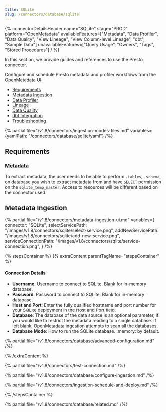 ```yaml
---
title: SQLite
slug: /connectors/database/sqlite
---
```


{% connectorDetailsHeader
name="SQLite"
stage="PROD"
platform="OpenMetadata"
availableFeatures=["Metadata", "Data Profiler", "Data Quality", "View Lineage", "View Column-level Lineage", "dbt", "Sample Data"]
unavailableFeatures=["Query Usage", "Owners", "Tags", "Stored Procedures"]
/ %}

In this section, we provide guides and references to use the Presto connector.

Configure and schedule Presto metadata and profiler workflows from the OpenMetadata UI:

- [Requirements](#requirements)
- [Metadata Ingestion](#metadata-ingestion)
- [Data Profiler](/how-to-guides/data-quality-observability/profiler/workflow)
- [Lineage](/how-to-guides/data-lineage/workflow)
- [Data Quality](/how-to-guides/data-quality-observability/quality)
- [dbt Integration](/connectors/ingestion/workflows/dbt)
- [Troubleshooting](/connectors/database/sqlite/troubleshooting)

{% partial file="/v1.8/connectors/ingestion-modes-tiles.md" variables={yamlPath: "/connectors/database/sqlite/yaml"} /%}

## Requirements

### Metadata

To extract metadata, the user needs to be able to perform `.tables`, `.schema`, on database you wish to extract metadata from and have `SELECT` permission on the `sqlite_temp_master`. Access to resources will be different based on the connector used.

## Metadata Ingestion

{% partial 
  file="/v1.8/connectors/metadata-ingestion-ui.md" 
  variables={
    connector: "SQLite", 
    selectServicePath: "/images/v1.8/connectors/sqlite/select-service.png",
    addNewServicePath: "/images/v1.8/connectors/sqlite/add-new-service.png",
    serviceConnectionPath: "/images/v1.8/connectors/sqlite/service-connection.png",
} 
/%}

{% stepsContainer %}
{% extraContent parentTagName="stepsContainer" %}

#### Connection Details

- **Username**: Username to connect to SQLite. Blank for in-memory database.
- **Password**: Password to connect to SQLite. Blank for in-memory database.
- **Host and Port**: Enter the fully qualified hostname and port number for your SQLite deployment in the Host and Port field.
- **Database**: The database of the data source is an optional parameter, if you would like to restrict the metadata reading to a single database. If left blank, OpenMetadata ingestion attempts to scan all the databases.
- **Database Mode**: How to run the SQLite database. :memory: by default.

{% partial file="/v1.8/connectors/database/advanced-configuration.md" /%}

{% /extraContent %}

{% partial file="/v1.8/connectors/test-connection.md" /%}

{% partial file="/v1.8/connectors/database/configure-ingestion.md" /%}

{% partial file="/v1.8/connectors/ingestion-schedule-and-deploy.md" /%}

{% /stepsContainer %}

{% partial file="/v1.8/connectors/database/related.md" /%}
